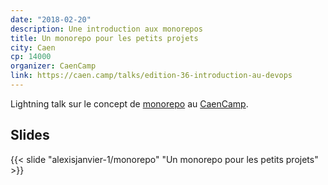 ```yaml
---
date: "2018-02-20"
description: Une introduction aux monorepos
title: Un monorepo pour les petits projets
city: Caen
cp: 14000
organizer: CaenCamp
link: https://caen.camp/talks/edition-36-introduction-au-devops
---
```


Lightning talk sur le concept de [monorepo](https://en.wikipedia.org/wiki/Monorepo) au [CaenCamp](https://caen.camp/talks/edition-36-introduction-au-devops).   

## Slides

{{< slide "alexisjanvier-1/monorepo" "Un monorepo pour les petits projets" >}}
